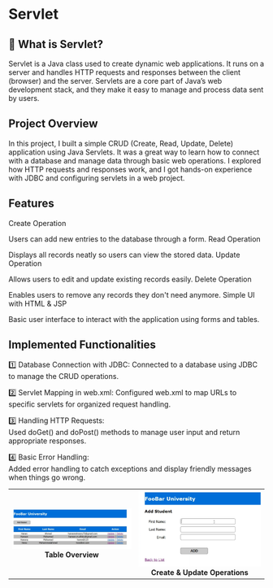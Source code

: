 # Servlet

## 📌 What is Servlet?
Servlet is a Java class used to create dynamic web applications. It runs on a server and handles HTTP requests and responses between the client (browser) and the server. Servlets are a core part of Java’s web development stack, and they make it easy to manage and process data sent by users.


## Project Overview
In this project, I built a simple CRUD (Create, Read, Update, Delete) application using Java Servlets. It was a great way to learn how to connect with a database and manage data through basic web operations. I explored how HTTP requests and responses work, and I got hands-on experience with JDBC and configuring servlets in a web project.

 ## Features
Create Operation

Users can add new entries to the database through a form.
Read Operation

Displays all records neatly so users can view the stored data.
Update Operation

Allows users to edit and update existing records easily.
Delete Operation

Enables users to remove any records they don't need anymore.
Simple UI with HTML & JSP

Basic user interface to interact with the application using forms and tables.


## Implemented Functionalities
1️⃣ Database Connection with JDBC: 
Connected to a database using JDBC to manage the CRUD operations.

2️⃣ Servlet Mapping in web.xml: 
Configured web.xml to map URLs to specific servlets for organized request handling.

3️⃣ Handling HTTP Requests:  
Used doGet() and doPost() methods to manage user input and return appropriate responses.

4️⃣ Basic Error Handling:      
Added error handling to catch exceptions and display friendly messages when things go wrong.

<table>
  <tr>
    <td align="center">
      <img src="assets/CRUD-Overview.png" alt="CRUD-Overview" width="500"/>
      <br/>
      <strong> Table Overview  </strong>
    </td>
    <td align="center">
      <img src="assets/Save&Update.png" alt="Save&Update" width="500"/>
      <br/>
      <strong>Create & Update Operations</strong>
    </td>
  </tr>
</table>


